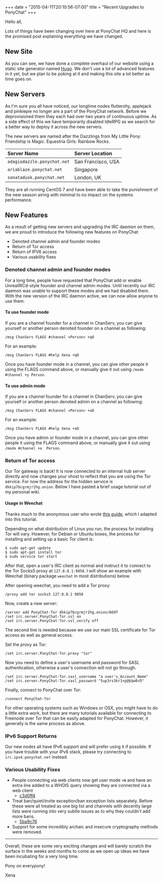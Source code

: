 +++
date = "2015-04-11T20:10:56-07:00"
title = "Recent Upgrades to PonyChat"
+++

Hello all,

Lots of things have been changing over here at PonyChat HQ and here is the 
promised post explaining everything we have changed.

<!--more-->

## New Site

As you can see, we have done a complete overhaul of our website using a static 
site generator named [Hugo](http://gohugo.io). We don't use a lot of advanced 
features in it yet, but we plan to be poking at it and making this site a lot 
better as time goes on.

## New Servers

As I'm sure you all have noticed, our longtime nodes fluttershy, applejack and 
pinkiepie no longer are a part of the PonyChat network. Before we deprovisioned 
them they each had over two years of continuous uptime. As a side effect of 
this we have temporarily disabled IdleRPG as we search for a better way to 
deploy it across the new servers.

The new servers are named after the Dazzlings from My Little Pony: Friendship 
is Magic: Equestria Girls: Rainbow Rocks.

| Server Name                 | Server Location    |
|:--------------------------- |:------------------ |
| `adagiodazzle.ponychat.net` | San Francisco, USA |
| `ariablaze.ponychat.net`    | Singapore          |
| `sonatadusk.ponychat.net`   | London, UK         |

They are all running CentOS 7 and have been able to take the punishment of the 
new season airing with minimal to no impact on the systems performance.

## New Features

As a result of getting new servers and upgrading the IRC daemon on them, we are 
proud to introduce the following new features on PonyChat:

- Denoted channel admin and founder modes
- Return of Tor access
- Return of IPV6 access
- Various usability fixes

### Denoted channel admin and founder modes

For a long time, people have requested that PonyChat add or enable 
UnrealIRCd-style founder and channel admin modes. Until recently our IRC daemon 
was unable to support these modes and we had disabled them. With the new 
version of the IRC daemon active, we can now allow anyone to use them.

#### To use founder mode

If you are a channel founder for a channel in ChanServ, you can give yourself 
or another person denoted founder on a channel as following:

```
/msg ChanServ FLAGS #channel <Person> +qO
```

For an example:

```
/msg ChanServ FLAGS #help Xena +qO
```

Once you have founder mode in a channel, you can give other people it using the 
FLAGS command above, or manually give it out using `/mode #channel +y Person`.

#### To use admin mode

If you are a channel founder for a channel in ChanServ, you can give yourself 
or another person denoted admin on a channel as following:

```
/msg ChanServ FLAGS #channel <Person> +aO
```

For an example:

```
/msg ChanServ FLAGS #help Xena +aO
```

Once you have admin or founder mode in a channel, you can give other people it 
using the FLAGS command above, or manually give it out using `/mode #channel +a 
Person`.

### Return of Tor access

Our Tor gateway is back! It is now connected to an internal hub server directly 
and now changes your vhost to reflect that you are using the Tor service.
For now the address for the hidden service is `dkkip7bcgrmjr2hg.onion`. Below 
I have pasted a brief usage tutorial out of my personal wiki.

#### Usage in Weechat

Thanks much to the anonymous user who wrote [this 
guide](http://pastebin.com/k8XHaABN), which I adapted into this tutorial.

Depending on what distribution of Linux you run, the process for installing Tor 
will vary. However, for Debian or Ubuntu boxes, the process for installing and 
setting up a basic Tor client is:

```
$ sudo apt-get update
$ sudo apt-get install tor
$ sudo service tor start
```

After that, open a user's IRC client as normal and instruct it to connect to 
the Tor Socks5 proxy at `127.0.0.1:9050`. I will show an example with Weechat 
(binary package `weechat` in most distributions) below.

After opening weechat, you need to add a Tor proxy:

```
/proxy add tor socks5 127.0.0.1 9050
```

Now, create a new server:

```
/server add PonyChat-Tor dkkip7bcgrmjr2hg.onion/6697
/set irc.server.PonyChat-Tor.ssl on
/set irc.server.PonyChat-Tor.ssl_verify off
```

The second line is needed because we use our main SSL certificate for Tor 
access as well as general access.

Set the proxy as Tor:

```
/set irc.server.PonyChat-Tor.proxy "tor"
```

Now you need to define a user's username and password for SASL authentication, 
otherwise a user's connection will not go through.

```
/set irc.server.PonyChat-Tor.sasl_username "a user's_Account_Name"
/set irc.server.PonyChat-Tor.sasl_password "5up3rs3kr1+p@$$w0rD"
```

Finally, connect to PonyChat over Tor:

```
/connect PonyChat-Tor
```

For other operating systems such as Windows or OSX, you might have to do 
a little extra work, but there are many tutorials available for connecting to 
Freenode over Tor that can be easily adapted for PonyChat. However, it 
generally is the same process as above.

### IPv6 Support Returns

Our new nodes all have IPv6 support and will prefer using it if possible. If 
you have trouble with your IPv6 stack, please try connecting to 
`irc.ipv4.ponychat.net` instead.

### Various Usability Fixes

- People connecting via web clients now get user mode `+W` and have an extra 
line added to a WHOIS query showing they are connected via a web client
  - [c3d0ff4](https://github.com/Elemental-IRCd/elemental-ircd/commit/c3d0ff4c5a39c4a13ee77ab31f0800da07164bf8)
- Treat ban/quiet/invite exception/ban exception lists separately.
  Before these were all treated as one big list and channels with decently 
  large lists were running into very subtle issues as to why they couldn't add 
  more bans.
  - [5ba9c76](https://github.com/Elemental-IRCd/elemental-ircd/commit/5ba9c76d224afac877d9500d6ac1eb8f2bddd076)
- Support for some incredibly archaic and insecure cryptography methods were 
removed.

---

Overall, these are some very exciting changes and will barely scratch the 
surface in the weeks and months to come as we open up ideas we have been 
incubating for a very long time.

Pony on everypony!

Xena
